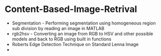 # Content-Based-Image-Retrival

*  Segmentation - Performing segmentation using homogeneous region sub division by reading an image in MATLAB
* rgb2hsv - Converting an image from RGB to HSV and other possible models and back to RGB using built in functions
* Roberts Edge Detection Technique on Standard Lenna Image
* 

